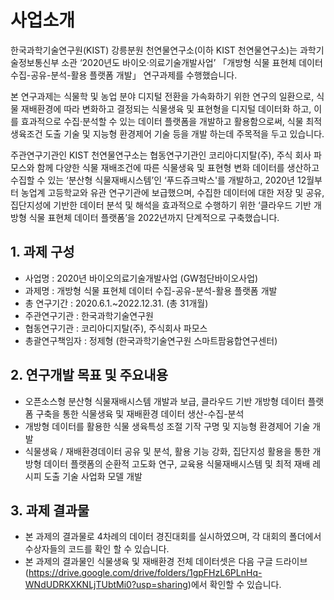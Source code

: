 # 사업소개
한국과학기술연구원(KIST) 강릉분원 천연물연구소(이하 KIST 천연물연구소)는 과학기술정보통신부 소관 ‘2020년도 바이오·의료기술개발사업’ 「개방형 식물 표현체 데이터 수집-공유-분석-활용 플랫폼 개발」 연구과제를 수행했습니다.

본 연구과제는 식물학 및 농업 분야 디지털 전환을 가속화하기 위한 연구의 일환으로, 식물 재배환경에 따라 변화하고 결정되는 식물생육 및 표현형을 디지털 데이터화 하고, 이를 효과적으로 수집·분석할 수 있는 데이터 플랫폼을 개발하고 활용함으로써, 식물 최적 생육조건 도출 기술 및 지능형 환경제어 기술 등을 개발 하는데 주목적을 두고 있습니다.

주관연구기관인 KIST 천연물연구소는 협동연구기관인 코리아디지탈(주), 주식 회사 파모스와 함께 다양한 식물 재배조건에 따른 식물생육 및 표현형 변화 데이터를 생산하고 수집할 수 있는 ‘분산형 식물재배시스템’인 ‘푸드쥬크박스'를 개발하고, 2020년 12월부터 농업계 고등학교와 유관 연구기관에 보급했으며, 수집한 데이터에 대한 저장 및 공유, 집단지성에 기반한 데이터 분석 및 해석을 효과적으로 수행하기 위한 ‘클라우드 기반 개방형 식물 표현체 데이터 플랫폼’을 2022년까지 단계적으로 구축했습니다.

## 1. 과제 구성
- 사업명 : 2020년 바이오의료기술개발사업 (GW첨단바이오사업)
- 과제명 : 개방형 식물 표현체 데이터 수집-공유-분석-활용 플랫폼 개발
- 총 연구기간 : 2020.6.1.~2022.12.31. (총 31개월)
- 주관연구기관 : 한국과학기술연구원
- 협동연구기관 : 코리아디지탈(주), 주식회사 파모스
- 총괄연구책임자 : 정제형 (한국과학기술연구원 스마트팜융합연구센터)

## 2. 연구개발 목표 및 주요내용
- 오픈소스형 분산형 식물재배시스템 개발과 보급, 클라우드 기반 개방형 데이터 플랫폼 구축을 통한 식물생육 및 재배환경 데이터 생산-수집-분석
- 개방형 데이터를 활용한 식물 생육특성 조절 기작 구명 및 지능형 환경제어 기술 개발
- 식물생육 / 재배환경데이터 공유 및 분석, 활용 기능 강화, 집단지성 활용을 통한 개방형 데이터 플랫폼의 순환적 고도화 연구, 교육용 식물재배시스템 및 최적 재배 레시피 도출 기술 사업화 모델 개발

## 3. 과제 결과물
- 본 과제의 결과물로 4차례의 데이터 경진대회를 실시하였으며, 각 대회의 폴더에서 수상자들의 코드를 확인 할 수 있습니다.
- 본 과제의 결과물인 식물생육 및 재배환경 전체 데이터셋은 다음 구글 드라이브(https://drive.google.com/drive/folders/1gpFHzL6PLnHq-WNdUDRKXKNLjTUbtMi0?usp=sharing)에서 확인할 수 있습니다. 
